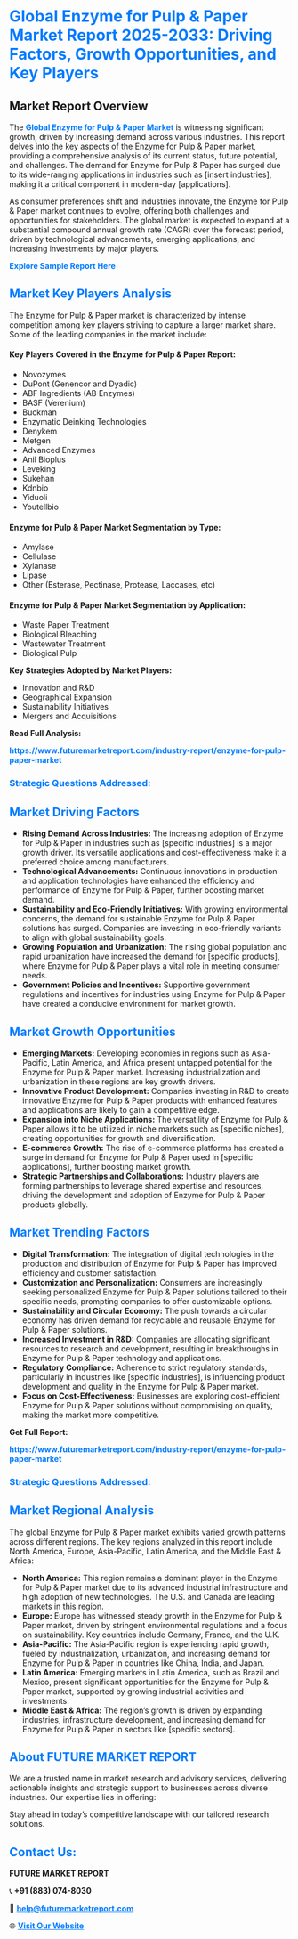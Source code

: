 <h1 style="color: #007BFF;">Global Enzyme for Pulp & Paper Market Report 2025-2033: Driving Factors, Growth Opportunities, and Key Players</h1>

<section id="overview">
<h2>Market Report Overview</h2>
<p>The <a href="https://www.futuremarketreport.com/industry-report/enzyme-for-pulp-paper-market" style="color: #007BFF; text-decoration: none;"><strong>Global Enzyme for Pulp & Paper Market</strong></a> is witnessing significant growth, driven by increasing demand across various industries. This report delves into the key aspects of the Enzyme for Pulp & Paper market, providing a comprehensive analysis of its current status, future potential, and challenges. The demand for Enzyme for Pulp & Paper has surged due to its wide-ranging applications in industries such as [insert industries], making it a critical component in modern-day [applications].</p>
<p>As consumer preferences shift and industries innovate, the Enzyme for Pulp & Paper market continues to evolve, offering both challenges and opportunities for stakeholders. The global market is expected to expand at a substantial compound annual growth rate (CAGR) over the forecast period, driven by technological advancements, emerging applications, and increasing investments by major players.</p>
</section>

<section id="overview">
<p><a href="https://www.futuremarketreport.com/request-sample/reportId=84728" style="color: #007BFF; text-decoration: none;"><strong>Explore Sample Report Here</strong></a></p>
</section>

<section id="key-players">
<h2 style="color: #007BFF;">Market Key Players Analysis</h2>
<p>The Enzyme for Pulp & Paper market is characterized by intense competition among key players striving to capture a larger market share. Some of the leading companies in the market include:</p>
<h4>Key Players Covered in the Enzyme for Pulp & Paper Report:</h4>
<ul><li>Novozymes</li><li>DuPont (Genencor and Dyadic)</li><li>ABF Ingredients (AB Enzymes)</li><li>BASF (Verenium)</li><li>Buckman</li><li>Enzymatic Deinking Technologies</li><li>Denykem</li><li>Metgen</li><li>Advanced Enzymes</li><li>Anil Bioplus</li><li>Leveking</li><li>Sukehan</li><li>Kdnbio</li><li>Yiduoli</li><li>Youtellbio</li></ul>
<h4>Enzyme for Pulp & Paper Market Segmentation by Type:</h4>
<ul><li>Amylase</li><li>Cellulase</li><li>Xylanase</li><li>Lipase</li><li>Other (Esterase, Pectinase, Protease, Laccases, etc)</li></ul>

<h4>Enzyme for Pulp & Paper Market Segmentation by Application:</h4>
<ul><li>Waste Paper Treatment</li><li>Biological Bleaching</li><li>Wastewater Treatment</li><li>Biological Pulp</li></ul>
<p><strong>Key Strategies Adopted by Market Players:</strong></p>
<ul>
<li>Innovation and R&D</li>
<li>Geographical Expansion</li>
<li>Sustainability Initiatives</li>
<li>Mergers and Acquisitions</li>
</ul>
</section>

<section>
<p><strong>Read Full Analysis: </strong></p><a href="https://www.futuremarketreport.com/industry-report/enzyme-for-pulp-paper-market" style="color: #007BFF; text-decoration: none;"><strong>https://www.futuremarketreport.com/industry-report/enzyme-for-pulp-paper-market</strong></a>
<h3 style="color: #007BFF;">Strategic Questions Addressed:</h3>
</section>

<section id="driving-factors">
<h2 style="color: #007BFF;">Market Driving Factors</h2>
<ul>
<li><strong>Rising Demand Across Industries:</strong> The increasing adoption of Enzyme for Pulp & Paper in industries such as [specific industries] is a major growth driver. Its versatile applications and cost-effectiveness make it a preferred choice among manufacturers.</li>
<li><strong>Technological Advancements:</strong> Continuous innovations in production and application technologies have enhanced the efficiency and performance of Enzyme for Pulp & Paper, further boosting market demand.</li>
<li><strong>Sustainability and Eco-Friendly Initiatives:</strong> With growing environmental concerns, the demand for sustainable Enzyme for Pulp & Paper solutions has surged. Companies are investing in eco-friendly variants to align with global sustainability goals.</li>
<li><strong>Growing Population and Urbanization:</strong> The rising global population and rapid urbanization have increased the demand for [specific products], where Enzyme for Pulp & Paper plays a vital role in meeting consumer needs.</li>
<li><strong>Government Policies and Incentives:</strong> Supportive government regulations and incentives for industries using Enzyme for Pulp & Paper have created a conducive environment for market growth.</li>
</ul>
</section>

<section id="growth-opportunities">
<h2 style="color: #007BFF;">Market Growth Opportunities</h2>
<ul>
<li><strong>Emerging Markets:</strong> Developing economies in regions such as Asia-Pacific, Latin America, and Africa present untapped potential for the Enzyme for Pulp & Paper market. Increasing industrialization and urbanization in these regions are key growth drivers.</li>
<li><strong>Innovative Product Development:</strong> Companies investing in R&D to create innovative Enzyme for Pulp & Paper products with enhanced features and applications are likely to gain a competitive edge.</li>
<li><strong>Expansion into Niche Applications:</strong> The versatility of Enzyme for Pulp & Paper allows it to be utilized in niche markets such as [specific niches], creating opportunities for growth and diversification.</li>
<li><strong>E-commerce Growth:</strong> The rise of e-commerce platforms has created a surge in demand for Enzyme for Pulp & Paper used in [specific applications], further boosting market growth.</li>
<li><strong>Strategic Partnerships and Collaborations:</strong> Industry players are forming partnerships to leverage shared expertise and resources, driving the development and adoption of Enzyme for Pulp & Paper products globally.</li>
</ul>
</section>

<section id="trending-factors">
<h2 style="color: #007BFF;">Market Trending Factors</h2>
<ul>
<li><strong>Digital Transformation:</strong> The integration of digital technologies in the production and distribution of Enzyme for Pulp & Paper has improved efficiency and customer satisfaction.</li>
<li><strong>Customization and Personalization:</strong> Consumers are increasingly seeking personalized Enzyme for Pulp & Paper solutions tailored to their specific needs, prompting companies to offer customizable options.</li>
<li><strong>Sustainability and Circular Economy:</strong> The push towards a circular economy has driven demand for recyclable and reusable Enzyme for Pulp & Paper solutions.</li>
<li><strong>Increased Investment in R&D:</strong> Companies are allocating significant resources to research and development, resulting in breakthroughs in Enzyme for Pulp & Paper technology and applications.</li>
<li><strong>Regulatory Compliance:</strong> Adherence to strict regulatory standards, particularly in industries like [specific industries], is influencing product development and quality in the Enzyme for Pulp & Paper market.</li>
<li><strong>Focus on Cost-Effectiveness:</strong> Businesses are exploring cost-efficient Enzyme for Pulp & Paper solutions without compromising on quality, making the market more competitive.</li>
</ul>
</section>

<section>
<p><strong>Get Full Report: </strong></p><a href="https://www.futuremarketreport.com/industry-report/enzyme-for-pulp-paper-market" style="color: #007BFF; text-decoration: none;"><strong>https://www.futuremarketreport.com/industry-report/enzyme-for-pulp-paper-market</strong></a>
<h3 style="color: #007BFF;">Strategic Questions Addressed:</h3>
</section>


<section id="regional-analysis">
<h2 style="color: #007BFF;">Market Regional Analysis</h2>
<p>The global Enzyme for Pulp & Paper market exhibits varied growth patterns across different regions. The key regions analyzed in this report include North America, Europe, Asia-Pacific, Latin America, and the Middle East & Africa:</p>
<ul>
<li><strong>North America:</strong> This region remains a dominant player in the Enzyme for Pulp & Paper market due to its advanced industrial infrastructure and high adoption of new technologies. The U.S. and Canada are leading markets in this region.</li>
<li><strong>Europe:</strong> Europe has witnessed steady growth in the Enzyme for Pulp & Paper market, driven by stringent environmental regulations and a focus on sustainability. Key countries include Germany, France, and the U.K.</li>
<li><strong>Asia-Pacific:</strong> The Asia-Pacific region is experiencing rapid growth, fueled by industrialization, urbanization, and increasing demand for Enzyme for Pulp & Paper in countries like China, India, and Japan.</li>
<li><strong>Latin America:</strong> Emerging markets in Latin America, such as Brazil and Mexico, present significant opportunities for the Enzyme for Pulp & Paper market, supported by growing industrial activities and investments.</li>
<li><strong>Middle East & Africa:</strong> The region’s growth is driven by expanding industries, infrastructure development, and increasing demand for Enzyme for Pulp & Paper in sectors like [specific sectors].</li>
</ul>
</section>

<footer>
<h2 style="color: #007BFF;">About FUTURE MARKET REPORT</h2>
<p>We are a trusted name in market research and advisory services, delivering actionable insights and strategic support to businesses across diverse industries. Our expertise lies in offering:</p>

<p>Stay ahead in today’s competitive landscape with our tailored research solutions.</p>

<h2 style="color: #007BFF;">Contact Us:</h2>
<p><strong>FUTURE MARKET REPORT</strong></p>
<p>📞 <strong>+91 (883) 074-8030</strong></p>
<p>📧 <strong><a href="mailto:help@futuremarketreport.com" style="color: #007BFF;">help@futuremarketreport.com</a></strong></p>
<p>🌐 <strong><a href="https://www.futuremarketreport.com/" style="color: #007BFF;">Visit Our Website</a></strong></p>
</footer>